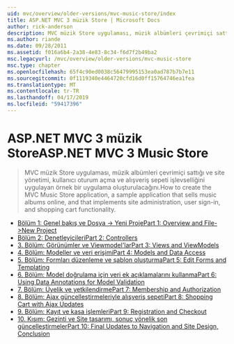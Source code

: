 ```yaml
---
uid: mvc/overview/older-versions/mvc-music-store/index
title: ASP.NET MVC 3 müzik Store | Microsoft Docs
author: rick-anderson
description: MVC müzik Store uygulaması, müzik albümleri çevrimiçi sattığı ve kullanıcı oturum açma, site yönetimi uygulayan örnek bir uygulama oluşturmak nasıl bir...
ms.author: riande
ms.date: 09/28/2011
ms.assetid: f016a6b4-2a38-4e83-8c34-f6d7f2b49ba2
msc.legacyurl: /mvc/overview/older-versions/mvc-music-store
msc.type: chapter
ms.openlocfilehash: 65f4c90ed0038c56479995153ea0ad787b7b7e11
ms.sourcegitcommit: 0f1119340e4464720cfd16d0ff15764746ea1fea
ms.translationtype: MT
ms.contentlocale: tr-TR
ms.lasthandoff: 04/17/2019
ms.locfileid: "59417396"
---
```

# <a name="aspnet-mvc-3-music-store"></a><span data-ttu-id="66893-103">ASP.NET MVC 3 müzik Store</span><span class="sxs-lookup"><span data-stu-id="66893-103">ASP.NET MVC 3 Music Store</span></span>

> <span data-ttu-id="66893-104">MVC müzik Store uygulaması, müzik albümleri çevrimiçi sattığı ve site yönetimi, kullanıcı oturum açma ve alışveriş sepeti işlevselliğini uygulayan örnek bir uygulama oluşturulacağını.</span><span class="sxs-lookup"><span data-stu-id="66893-104">How to create the MVC Music Store application, a sample application that sells music albums online, and that implements site administration, user sign-in, and shopping cart functionality.</span></span>


- [<span data-ttu-id="66893-105">Bölüm 1: Genel bakış ve Dosya -> Yeni Proje</span><span class="sxs-lookup"><span data-stu-id="66893-105">Part 1: Overview and File->New Project</span></span>](mvc-music-store-part-1.md)
- [<span data-ttu-id="66893-106">Bölüm 2: Denetleyicileri</span><span class="sxs-lookup"><span data-stu-id="66893-106">Part 2: Controllers</span></span>](mvc-music-store-part-2.md)
- [<span data-ttu-id="66893-107">3. Bölüm: Görünümler ve Viewmodel'lar</span><span class="sxs-lookup"><span data-stu-id="66893-107">Part 3: Views and ViewModels</span></span>](mvc-music-store-part-3.md)
- [<span data-ttu-id="66893-108">4. Bölüm: Modeller ve veri erişimi</span><span class="sxs-lookup"><span data-stu-id="66893-108">Part 4: Models and Data Access</span></span>](mvc-music-store-part-4.md)
- [<span data-ttu-id="66893-109">5. Bölüm: Formları düzenleme ve şablon oluşturma</span><span class="sxs-lookup"><span data-stu-id="66893-109">Part 5: Edit Forms and Templating</span></span>](mvc-music-store-part-5.md)
- [<span data-ttu-id="66893-110">6. Bölüm: Model doğrulama için veri ek açıklamalarını kullanma</span><span class="sxs-lookup"><span data-stu-id="66893-110">Part 6: Using Data Annotations for Model Validation</span></span>](mvc-music-store-part-6.md)
- [<span data-ttu-id="66893-111">7. Bölüm: Üyelik ve yetkilendirme</span><span class="sxs-lookup"><span data-stu-id="66893-111">Part 7: Membership and Authorization</span></span>](mvc-music-store-part-7.md)
- [<span data-ttu-id="66893-112">8. Bölüm: Ajax güncelleştirmeleriyle alışveriş sepeti</span><span class="sxs-lookup"><span data-stu-id="66893-112">Part 8: Shopping Cart with Ajax Updates</span></span>](mvc-music-store-part-8.md)
- [<span data-ttu-id="66893-113">9. Bölüm: Kayıt ve kasa işlemleri</span><span class="sxs-lookup"><span data-stu-id="66893-113">Part 9: Registration and Checkout</span></span>](mvc-music-store-part-9.md)
- [<span data-ttu-id="66893-114">10. Kısım: Gezinti ve Site tasarımı, sonuç yönelik son güncelleştirmeler</span><span class="sxs-lookup"><span data-stu-id="66893-114">Part 10: Final Updates to Navigation and Site Design, Conclusion</span></span>](mvc-music-store-part-10.md)
